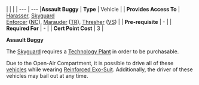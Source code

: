 |     |     |
| --- | --- |**Assault Buggy**
| **Type** | Vehicle |
| **Provides Access To** | [Harasser](../vehicles/Harasser.md), [Skyguard](../vehicles/Harasser.md)  <br>[Enforcer](../vehicles/Harasser.md) ([NC](../vehicles/Harasser.md)), [Marauder](../vehicles/Harasser.md) ([TR](../vehicles/Harasser.md)), [Thresher](../vehicles/Harasser.md) ([VS](../vehicles/Harasser.md)) |
| **Pre-requisite** | -   |
| **Required For** | -   |
| **Cert Point Cost** | 3   |

**Assault Buggy**

The [Skyguard](../vehicles/Skyguard.md) requires a
[Technology Plant](../locations/Technology_Plant.md) in order to be purchasable.

Due to the Open-Air Compartment, it is possible to drive all of these
[vehicles](../vehicles/Vehicle.md) while wearing
[Reinforced Exo-Suit](../armor/Reinforced_Exo-Suit.md). Additionally, the driver
of these vehicles may bail out at any time.
